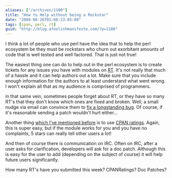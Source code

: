 ```yaml
---
aliases: ["/archives/1100"]
title: "How to Help without being a Rockstar"
date: "2009-08-26T01:08:23-05:00"
tags: [cpan, perl, rt]
guid: "http://blog.afoolishmanifesto.com/?p=1100"
---
```

I think a lot of people who use perl have the idea that to help the perl ecosystem be they must be rockstars who churn out exorbitant amounts of code that is well tested and well factored. That is just not true!

The easiest thing one can do to help out in the perl ecosystem is to create tickets for any issues you have with modules on [RT](http://rt.cpan.org). It's not really that much of a hassle and it can help authors out a lot. Make sure that you include enough information for the authors to at least understand what went wrong. I won't explain all that as my audience is comprised of programmers.

in that same vein, sometimes people forget about RT, or they have so many RT's that they don't know which ones are fixed and broken. Well, a small nudge via email can convince them to [fix a longstanding bug](http://cpansearch.perl.org/src/DCONWAY/Perl6-Gather-0.041/Changes). Of course, if it's reasonable sending a patch wouldn't hurt either...

Another thing [which I've mentioned before](/archives/1066) is to use [CPAN ratings](http://cpanratings.perl.org/). Again, this is super easy, but if the module works for you and you have no complaints, 5 stars can really tell other users a lot!

And then of course there is communication on IRC. Often on IRC, after a user asks for clarification, developers will ask for a doc patch. Although this is easy for the user to add (depending on the subject of course) it will help future users significantly.

How many RT's have you submitted this week? CPANRatings? Doc Patches?
